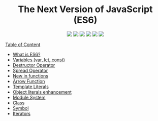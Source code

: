 <h1 align="center">The Next Version of JavaScript (ES6)</h1>

<p align="center">
  
<img src="https://img.shields.io/github/issues/Nasirilahi/ES6-Tutorials">

<img src="https://img.shields.io/github/forks/Nasirilahi/ES6-Tutorials" >

<img src="https://img.shields.io/github/stars/Nasirilahi/ES6-Tutorials">

<img src="https://img.shields.io/github/license/Nasirilahi/ES6-Tutorials">

<img src="https://badges.frapsoft.com/os/v1/open-source.svg?v=103" >

<img src="https://img.shields.io/twitter/url?url=https%3A%2F%2Fgithub.com%2FNasirilahi%2FES6-Tutorials">

</p>


[Table of Content](toc.md)

* [What is ES6?](ES6/es6.md)
* [Variables (var, let, const)](const-let/const-let.md)
* [Destructor Operator](Destructoring/destructoring.md)
* [Spread Operator](Spread-Operator/spreadOperator.md)
* [New in functions](Functions/functions.md)
* [Arrow Function](Arrow-Function/arrow-function.md)
* [Template Literals](Template-literals/template-literals.md)
* [Object literals enhancement](Object-literal-enhancement/object-literal-enhancement.md)
* [Module System](Modules/modules.md)
* [Class](Class/class.md)
* [Symbol](Symbols/symbols.md)
* [Iterators](Iterators/iterators.md)
<!-- * [Generators](Generators/generators.md)
* [Map/Set](MapSet/mapSet.md)
* [WeakMap/WeakSet](WeakmapWeakSet/weakmapWeakSet.md)
* [Promises](Promises/promises.md)
* [New Built-In Methods](BuiltIn-Methods/methods.md)

 -->
